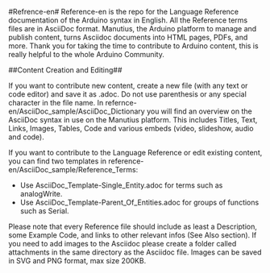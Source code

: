 #Refrence-en#
Reference-en is the repo for the Language Reference documentation of the Arduino syntax in English.
All the Reference terms files are in AsciiDoc format. Manutius, the Arduino platform to manage and publish content, turns Asciidoc documents into HTML pages, PDFs, and more.
Thank you for taking the time to contribute to Arduino content, this is really helpful to the whole Arduino Community.

##Content Creation and Editing##

If you want to contribute new content, create a new file (with any text or code editor) and save it as .adoc. Do not use parenthesis or any special character in the file name.
In refernce-en/AsciiDoc_sample/AsciiDoc_Dictionary you will find an overview on the AsciiDoc syntax in use on the Manutius platform. This includes Titles, Text, Links, Images, Tables, Code and various embeds (video, slideshow, audio and code).

If you want to contribute to the Language Reference or edit existing content, you can find two templates in reference-en/AsciiDoc_sample/Reference_Terms:
* Use AsciiDoc_Template-Single_Entity.adoc for terms such as analogWrite.
* Use AsciiDoc_Template-Parent_Of_Entities.adoc for groups of functions such as Serial.

Please note that every Reference file should include as least a Description, some Example Code, and links to other relevant infos (See Also section). If you need to add images to the Asciidoc please create a folder called attachments in the same directory as the Asciidoc file. Images can be saved in SVG and PNG format, max size 200KB.
